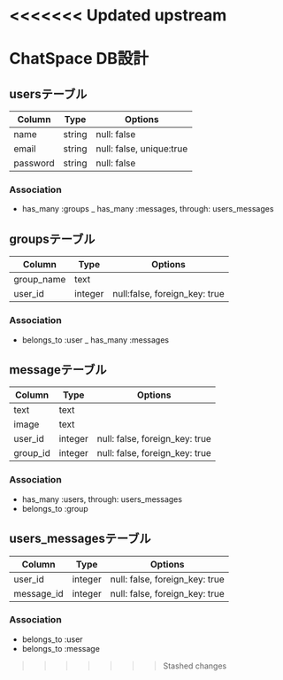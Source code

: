 <<<<<<< Updated upstream
=======
# ChatSpace DB設計

## usersテーブル
|Column|Type|Options|
|------|----|-------|
|name|string|null: false|
|email|string|null: false, unique:true|
|password|string|null: false|
### Association
- has_many :groups
_ has_many :messages, through: users_messages


## groupsテーブル
|Column|Type|Options|
|------|----|-------|
|group_name|text||
|user_id|integer|null:false, foreign_key: true|
### Association
- belongs_to :user
_ has_many :messages


## messageテーブル
|Column|Type|Options|
|------|----|-------|
|text|text||
|image|text||
|user_id|integer|null: false, foreign_key: true|
|group_id|integer|null: false, foreign_key: true|
### Association
- has_many :users, through: users_messages
- belongs_to :group

## users_messagesテーブル
|Column|Type|Options|
|------|----|-------|
|user_id|integer|null: false, foreign_key: true|
|message_id|integer|null: false, foreign_key: true|
### Association
- belongs_to :user
- belongs_to :message
>>>>>>> Stashed changes
